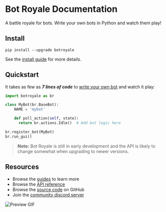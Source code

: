 # Bot Royale Documentation
A battle royale for bots. Write your own bots in Python and watch them play!

## Install
```noformat
pip install --upgrade botroyale
```

See the [install guide](guides/install.html) for more details.

## Quickstart
It takes as few as ***7 lines of code*** to [write your own bot](guides/bots/simple.html) and watch it play:

```python
import botroyale as br

class MyBot(br.BaseBot):
    NAME = 'mybot'

    def poll_action(self, state):
      return br.actions.Idle()  # Add bot logic here

br.register_bot(MyBot)
br.run_gui()
```

> **Note:** Bot Royale is still in early development and the API is likely to change somewhat when upgrading to newer versions.

## Resources
- Browse the [guides](guides/index.html) to learn more
- Browse the [API reference](#header-submodules)
- Browse the [source code](https://github.com/ArielHorwitz/botroyale) on GitHub
- Join the [community discord server](https://discord.gg/ADss5FRyqG)


![Preview GIF](preview.gif)
